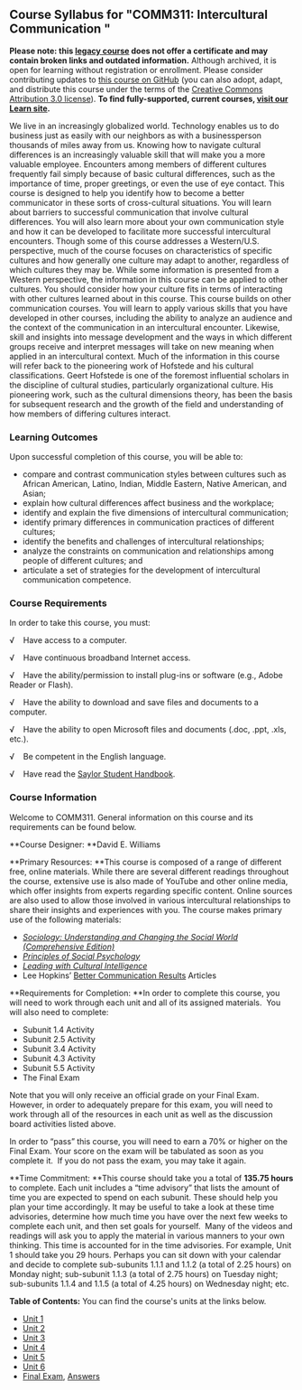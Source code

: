 Course Syllabus for "COMM311: Intercultural Communication "
-----------------------------------------------------------

**Please note: this [legacy course](https://sayloracademy.zendesk.com/hc/en-us/articles/206089967) does not offer a certificate and may contain 
broken links and outdated information.** Although archived, it is open 
for learning without registration or enrollment. Please consider contributing 
updates to [this course on GitHub](https://github.com/saylordotorg/course_comm311) 
(you can also adopt, adapt, and distribute this course under the terms of 
the [Creative Commons Attribution 3.0 license](http://creativecommons.org/licenses/by/3.0/)). **To find fully-supported, current courses, [visit our 
Learn site](https://learn.saylor.org).**

We live in an increasingly globalized world. Technology enables us to do
business just as easily with our neighbors as with a businessperson
thousands of miles away from us. Knowing how to navigate cultural
differences is an increasingly valuable skill that will make you a more
valuable employee. Encounters among members of different cultures
frequently fail simply because of basic cultural differences, such as
the importance of time, proper greetings, or even the use of eye
contact. This course is designed to help you identify how to become a
better communicator in these sorts of cross-cultural situations. You
will learn about barriers to successful communication that involve
cultural differences. You will also learn more about your own
communication style and how it can be developed to facilitate more
successful intercultural encounters. Though some of this course
addresses a Western/U.S. perspective, much of the course focuses on
characteristics of specific cultures and how generally one culture may
adapt to another, regardless of which cultures they may be. While some
information is presented from a Western perspective, the information in
this course can be applied to other cultures. You should consider how
your culture fits in terms of interacting with other cultures learned
about in this course. This course builds on other communication courses.
You will learn to apply various skills that you have developed in other
courses, including the ability to analyze an audience and the context of
the communication in an intercultural encounter. Likewise, skill and
insights into message development and the ways in which different groups
receive and interpret messages will take on new meaning when applied in
an intercultural context. Much of the information in this course will
refer back to the pioneering work of Hofstede and his cultural
classifications. Geert Hofstede is one of the foremost influential
scholars in the discipline of cultural studies, particularly
organizational culture. His pioneering work, such as the cultural
dimensions theory, has been the basis for subsequent research and the
growth of the field and understanding of how members of differing
cultures interact.

### Learning Outcomes

Upon successful completion of this course, you will be able to:

-   compare and contrast communication styles between cultures such as
    African American, Latino, Indian, Middle Eastern, Native American,
    and Asian;
-   explain how cultural differences affect business and the workplace;
-   identify and explain the five dimensions of intercultural
    communication;
-   identify primary differences in communication practices of different
    cultures;
-   identify the benefits and challenges of intercultural relationships;
-   analyze the constraints on communication and relationships among
    people of different cultures; and
-   articulate a set of strategies for the development of intercultural
    communication competence.

### Course Requirements

In order to take this course, you must:  
  
 √    Have access to a computer.  
  
 √    Have continuous broadband Internet access.  
  
 √    Have the ability/permission to install plug-ins or software (e.g.,
Adobe Reader or Flash).  
  
 √    Have the ability to download and save files and documents to a
computer.  
  
 √    Have the ability to open Microsoft files and documents (.doc,
.ppt, .xls, etc.).  
  
 √    Be competent in the English language.  
  
 √    Have read the [Saylor Student
Handbook](https://resources.saylor.org/wwwresources/archived/site/wp-content/uploads/2012/05/Saylor-StudentHandbook.pdf).

### Course Information

Welcome to COMM311. General information on this course and its
requirements can be found below.  
  
 **Course Designer: **David E. Williams  
  
 **Primary Resources: **This course is composed of a range of different
free, online materials. While there are several different readings
throughout the course, extensive use is also made of YouTube and other
online media, which offer insights from experts regarding specific
content. Online sources are also used to allow those involved in various
intercultural relationships to share their insights and experiences with
you. The course makes primary use of the following materials:  

-   [*Sociology: Understanding and Changing the Social World
    (Comprehensive
    Edition)*](https://resources.saylor.org/wwwresources/archived/site/textbooks/Understanding%20Media%20and%20Culture.pdf)
-   [*Principles of Social
    Psychology*](https://resources.saylor.org/wwwresources/archived/site/textbooks/Principles%20of%20Social%20Psychology.pdf)
-   [*Leading with Cultural
    Intelligence*](https://resources.saylor.org/wwwresources/archived/site/textbooks/Leading%20with%20Cultural%20Intelligence.pdf)
-   Lee Hopkins’ [Better Communication
    Results](http://leehopkins.com/articles-on-organizational-communication.html)
    Articles

  
 **Requirements for Completion: **In order to complete this course, you
will need to work through each unit and all of its assigned materials. 
You will also need to complete:  

-   Subunit 1.4 Activity
-   Subunit 2.5 Activity
-   Subunit 3.4 Activity
-   Subunit 4.3 Activity
-   Subunit 5.5 Activity
-   The Final Exam

Note that you will only receive an official grade on your Final Exam.
However, in order to adequately prepare for this exam, you will need to
work through all of the resources in each unit as well as the discussion
board activities listed above.  
  
 In order to “pass” this course, you will need to earn a 70% or higher
on the Final Exam. Your score on the exam will be tabulated as soon as
you complete it.  If you do not pass the exam, you may take it again.  
  
 **Time Commitment: **This course should take you a total of **135.75
hours** to complete. Each unit includes a “time advisory” that lists the
amount of time you are expected to spend on each subunit. These should
help you plan your time accordingly. It may be useful to take a look at
these time advisories, determine how much time you have over the next
few weeks to complete each unit, and then set goals for yourself.  Many
of the videos and readings will ask you to apply the material in various
manners to your own thinking. This time is accounted for in the time
advisories. For example, Unit 1 should take you 29 hours. Perhaps you
can sit down with your calendar and decide to complete sub-subunits
1.1.1 and 1.1.2 (a total of 2.25 hours) on Monday night; sub-subunit
1.1.3 (a total of 2.75 hours) on Tuesday night; sub-subunits 1.1.4 and
1.1.5 (a total of 4.25 hours) on Wednesday night; etc.  
  
**Table of Contents:** You can find the course's units at the links below.

- [Unit 1](https://legacy.saylor.org/comm311/Unit01/)
- [Unit 2](https://legacy.saylor.org/comm311/Unit02/)
- [Unit 3](https://legacy.saylor.org/comm311/Unit03/)
- [Unit 4](https://legacy.saylor.org/comm311/Unit04/)
- [Unit 5](https://legacy.saylor.org/comm311/Unit05/)
- [Unit 6](https://legacy.saylor.org/comm311/Unit06/)
- [Final Exam](http://saylordotorg.github.io/LegacyExams/COMM/COMM311/COMM311-FinalExam.html), [Answers](http://saylordotorg.github.io/LegacyExams/COMM/COMM311/COMM311-FinalExam-Answers.html)
